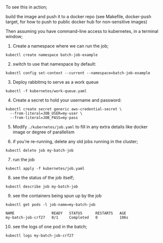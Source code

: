 To see this in action;

build the image and push it to a docker repo (see Makefile, docker-push target, for how to push to public docker hub 
for non-sensitive images)

Then assuming you have command-line access to kubernetes, in a terminal window;

1. Create a namespace where we can run the job;

```
kubectl create namespace batch-job-example
```

2. switch to use that namespace by default:

```
kubectl config set-context --current --namespace=batch-job-example
```

3. Deploy rabbitmq to serve as a work queue
```
kubectl -f kubernetes/work-queue.yaml
```   

4. Create a secret to hold your username and password:
```
kubectl create secret generic aws-credential-secret \
  --from-literal=JOB_USER=my-user \
  --from-literal=JOB_PASS=my-pass 
```

5. Modify `./kubernetes/job.yaml` to fill in any extra details like docker image or degree of parallelism

6. if you're re-running, delete any old jobs running in the cluster;

```
kubectl delete job my-batch-job
```

7. run the job

```
kubectl apply -f kubernetes/job.yaml
```

8. see the status of the job itself;

```
kubectl describe job my-batch-job 
```

9. see the containers being spun up by the job

```
kubectl get pods -l job-name=my-batch-job

NAME                 READY   STATUS      RESTARTS   AGE
my-batch-job-crf27   0/1     Completed   0          106s
```

10. see the logs of one pod in the batch;

```
kubectl logs my-batch-job-crf27
```